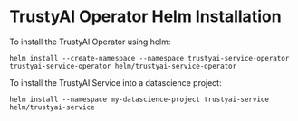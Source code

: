 
# TrustyAI Operator Helm Installation

To install the TrustyAI Operator using helm:

`helm install --create-namespace --namespace trustyai-service-operator trustyai-service-operator helm/trustyai-service-operator`

To install the TrustyAI Service into a datascience project:

`helm install --namespace my-datascience-project trustyai-service helm/trustyai-service`



